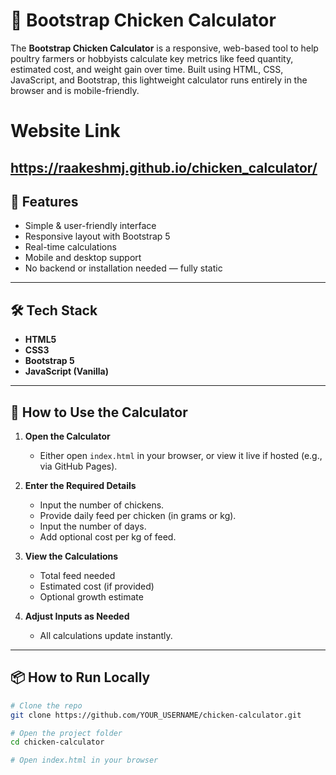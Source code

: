 # 🐔 Bootstrap Chicken Calculator

The **Bootstrap Chicken Calculator** is a responsive, web-based tool to help poultry farmers or hobbyists calculate key metrics like feed quantity, estimated cost, and weight gain over time. Built using HTML, CSS, JavaScript, and Bootstrap, this lightweight calculator runs entirely in the browser and is mobile-friendly.

# Website Link
 https://raakeshmj.github.io/chicken_calculator/ 
---

## 🚀 Features

- Simple & user-friendly interface
- Responsive layout with Bootstrap 5
- Real-time calculations
- Mobile and desktop support
- No backend or installation needed — fully static

---

## 🛠️ Tech Stack

- **HTML5**
- **CSS3**
- **Bootstrap 5**
- **JavaScript (Vanilla)**

---

## 🧠 How to Use the Calculator

1. **Open the Calculator**  
   - Either open `index.html` in your browser, or view it live if hosted (e.g., via GitHub Pages).

2. **Enter the Required Details**  
   - Input the number of chickens.
   - Provide daily feed per chicken (in grams or kg).
   - Input the number of days.
   - Add optional cost per kg of feed.

3. **View the Calculations**  
   - Total feed needed
   - Estimated cost (if provided)
   - Optional growth estimate

4. **Adjust Inputs as Needed**  
   - All calculations update instantly.

---

## 📦 How to Run Locally

```bash
# Clone the repo
git clone https://github.com/YOUR_USERNAME/chicken-calculator.git

# Open the project folder
cd chicken-calculator

# Open index.html in your browser
